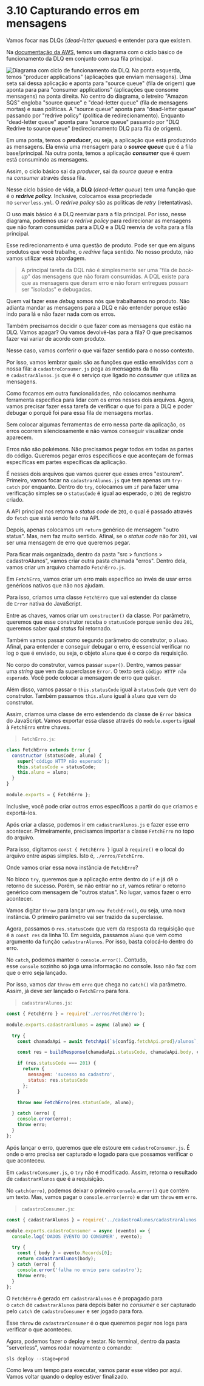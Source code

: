 # 3.10 Capturando erros em mensagens

Vamos focar nas DLQs (_dead-letter queues_) e entender para que existem.

Na [documentação da AWS](https://docs.aws.amazon.com/pt_br/AWSSimpleQueueService/latest/SQSDeveloperGuide/sqs-dead-letter-queues.html), temos um diagrama com o ciclo básico de funcionamento da DLQ em conjunto com sua fila principal.

![Diagrama com ciclo de funcionamento da DLQ. Na ponta esquerda, temos "producer applications" (aplicações que enviam mensagens). Uma seta sai dessa aplicação e aponta para "source queue" (fila de origem) que aponta para para "consumer applications" (aplicações que consome mensagens) na ponta direita. No centro do diagrama, o letreiro "Amazon SQS" engloba "source queue" e "dead-letter queue" (fila de mensagens mortas) e suas políticas. A "source queue" aponta para "dead-letter queue" passando por "redrive policy" (política de redirecionamento). Enquanto "dead-letter queue" aponta para "source queue" passando por "DLQ Redrive to source queue" (redirecionamento DLQ para fila de origem).](https://cdn1.gnarususercontent.com.br/1/1319058/957facbf-7ea8-475e-abbb-b12c60fa02b5.png)

Em uma ponta, temos o _**producer**_, ou seja, a aplicação que está produzindo as mensagens. Ela envia uma mensagem para o _**source queue**_ que é a fila base/principal. Na outra ponta, temos a aplicação _**consumer**_ que é quem está consumindo as mensagens.

Assim, o ciclo básico sai da _producer_, sai da _source queue_ e entra na _consumer_ através dessa fila.

Nesse ciclo básico de vida, a **DLQ** (_dead-letter queue_) tem uma função que é o _**redrive policy**_. Inclusive, colocamos essa propriedade no `serverless.yml`. O _redrive policy_ são as políticas de _retry_ (retentativas).

O uso mais básico é a DLQ reenviar para a fila principal. Por isso, nesse diagrama, podemos usar o _redrive policy_ para redirecionar as mensagens que não foram consumidas para a DLQ e a DLQ reenvia de volta para a fila principal.

Esse redirecionamento é uma questão de produto. Pode ser que em alguns produtos que você trabalhe, o _redrive_ faça sentido. No nosso produto, não vamos utilizar essa abordagem.

> A principal tarefa da DQL não é simplesmente ser uma "fila de _back-up_" das mensagens que não foram consumidas. A DQL existe para que as mensagens que deram erro e não foram entregues possam ser "isoladas" e debugadas.

Quem vai fazer esse _debug_ somos nós que trabalhamos no produto. Não adianta mandar as mensagens para a DLQ e não entender porque estão indo para lá e não fazer nada com os erros.

Também precisamos decidir o que fazer com as mensagens que estão na DLQ. Vamos apagar? Ou vamos devolvê-las para a fila? O que precisamos fazer vai variar de acordo com produto.

Nesse caso, vamos conferir o que vai fazer sentido para o nosso contexto.

Por isso, vamos lembrar quais são as funções que estão envolvidas com a nossa fila: a `cadastroConsumer.js` pega as mensagens da fila e `cadastrarAlunos.js` que é o serviço que ligado no _consumer_ que utiliza as mensagens.

Como focamos em outra funcionalidades, não colocamos nenhuma ferramenta específica para lidar com os erros nesses dois arquivos. Agora, vamos precisar fazer essa tarefa de verificar o que foi para a DLQ e poder debugar o porquê foi para essa fila de mensagens mortas.

Sem colocar algumas ferramentas de erro nessa parte da aplicação, os erros ocorrem silenciosamente e não vamos conseguir visualizar onde aparecem.

Erros não são pokémons. Não precisamos pegar todos em todas as partes do código. Queremos pegar erros específicos e que aconteçam de formas específicas em partes específicas da aplicação.

É nesses dois arquivos que vamos querer que esses erros "estourem". Primeiro, vamos focar na `cadastrarAlunos.js` que tem apenas um `try-catch` por enquanto. Dentro do `try`, colocamos um `if` para fazer uma verificação simples se o `statusCode` é igual ao esperado, o `201` de registro criado.

A API principal nos retorna o _status code_ de `201`, o qual é passado através do `fetch` que está sendo feito na API.

Depois, apenas colocamos um `return` genérico de mensagem "outro status". Mas, nem faz muito sentido. Afinal, se o _status code_ não for `201`, vai ser uma mensagem de erro que queremos pegar.

Para ficar mais organizado, dentro da pasta "src > functions > cadastroAlunos", vamos criar outra pasta chamada "erros". Dentro dela, vamos criar um arquivo chamado `FetchErro.js`.

Em `FetchErro`, vamos criar um erro mais específico ao invés de usar erros genéricos nativos que não nos ajudam.

Para isso, criamos uma classe `FetchErro` que vai estender da classe de `Error` nativa do JavaScript.

Entre as chaves, vamos criar um `constructor()` da classe. Por parâmetro, queremos que esse construtor receba o `statusCode` porque senão deu `201`, queremos saber qual _status_ foi retornado.

Também vamos passar como segundo parâmetro do construtor, o `aluno`. Afinal, para entender e conseguir debugar o erro, é essencial verificar no log o que é enviado, ou seja, o objeto `aluno` que é o corpo da requisição.

No corpo do construtor, vamos passar `super()`. Dentro, vamos passar uma _string_ que vem da superclasse `Error`. O texto será `código HTTP não esperado`. Você pode colocar a mensagem de erro que quiser.

Além disso, vamos passar o `this.statusCode` igual à `statusCode` que vem do construtor. Também passamos `this.aluno` igual à `aluno` que vem do construtor.

Assim, criamos uma classe de erro estendendo da classe de `Error` básica do JavaScript. Vamos exportar essa classe através do `module.exports` igual à `FetchErro` entre chaves.

> `FetchErro.js`:

```js
class FetchErro extends Error {
  constructor (statusCode, aluno) {
    super('código HTTP não esperado');
    this.statusCode = statusCode;
    this.aluno = aluno;
  }
}

module.exports = { FetchErro };
```

Inclusive, você pode criar outros erros específicos a partir do que criamos e exportá-los.

Após criar a classe, podemos ir em `cadastrarAlunos.js` e fazer esse erro acontecer. Primeiramente, precisamos importar a classe `FetchErro` no topo do arquivo.

Para isso, digitamos `const { FetchErro }` igual à `require()` e o local do arquivo entre aspas simples. Isto é, `./erros/FetchErro`.

Onde vamos criar essa nova instância de `FetchErro`?

No bloco `try`, queremos que a aplicação entre dentro do `if` e já dê o retorno de sucesso. Porém, se não entrar no `if`, vamos retirar o retorno genérico com mensagem de "outros status". No lugar, vamos fazer o erro acontecer.

Vamos digitar `throw` para lançar um `new FetchErro()`, ou seja, uma nova instância. O primeiro parâmetro vai ser trazido da superclasse.

Agora, passamos o `res.statusCode` que vem da resposta da requisição que é a `const res` da linha 10. Em seguida, passamos `aluno` que vem como argumento da função `cadastrarAlunos`. Por isso, basta colocá-lo dentro do erro.

No `catch`, podemos manter o `console.error()`. Contudo, esse `console` sozinho só joga uma informação no console. Isso não faz com que o erro seja lançado.

Por isso, vamos dar `throw` em `erro` que chega no `catch()` via parâmetro. Assim, já deve ser lançado o `FetchErro` para fora.

> `cadastrarAlunos.js`:

```js
const { FetchErro } = require('./erros/FetchErro');

module.exports.cadastrarAlunos = async (aluno) => {

  try {
    const chamadaApi = await fetchApi(`${config.fetchApi.prod}/alunos`, 'POST', 'application/json', aluno);

    const res = buildResponse(chamadaApi.statusCode, chamadaApi.body, chamadaApi.headers);

    if (res.statusCode === 201) {
      return {
        mensagem: 'sucesso no cadastro',
        status: res.statusCode
      };
    }

    throw new FetchErro(res.statusCode, aluno);

  } catch (erro) {
    console.error(erro);
    throw erro;
  }
};
```

Após lançar o erro, queremos que ele estoure em `cadastroConsumer.js`. É onde o erro precisa ser capturado e logado para que possamos verificar o que aconteceu.

Em `cadastroConsumer.js`, o `try` não é modificado. Assim, retorna o resultado de `cadastrarAlunos` que é a requisição.

No `catch(erro)`, podemos deixar o primeiro `console.error()` que contém um texto. Mas, vamos pagar o `console.error(erro)` e dar um `throw` em `erro`.

> `cadastroConsumer.js`:

```js
const { cadastrarAlunos } = require('../cadastroAlunos/cadastrarAlunos');

module.exports.cadastroConsumer = async (evento) => {
  console.log('DADOS EVENTO DO CONSUMER', evento);

  try {
    const { body } = evento.Records[0];
    return cadastrarAlunos(body);
  } catch (erro) {
    console.error('falha no envio para cadastro');
    throw erro;
  }
};
```

O `FetchErro` é gerado em `cadastrarAlunos` e é propagado para o `catch` de `cadastrarAlunos` para depois bater no _consumer_ e ser capturado pelo `catch` de `cadastroConsumer` e ser jogado para fora.

Esse `throw` de `cadastrarConsumer` é o que queremos pegar nos logs para verificar o que aconteceu.

Agora, podemos fazer o deploy e testar. No terminal, dentro da pasta "serverless", vamos rodar novamente o comando:

```console
sls deploy --stage=prod
```

Como leva um tempo para executar, vamos parar esse vídeo por aqui. Vamos voltar quando o deploy estiver finalizado.